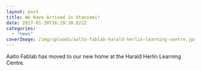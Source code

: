 ```yaml
---
layout: post
title: We Have Arrived in Otaniemi!
date: 2017-01-30T16:19:30.821Z
categories:
  - "news"
coverImage: /img/uploads/aalto-fablab-harald-herlin-learning-centre.jpg
---
```


Aalto Fablab has moved to our new home at the Harald Herlin Learning Centre.
